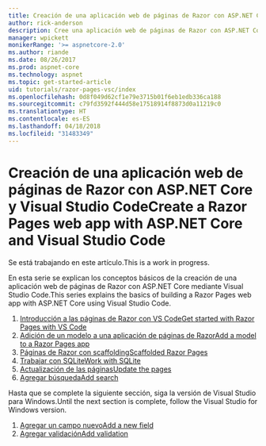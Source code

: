 ```yaml
---
title: Creación de una aplicación web de páginas de Razor con ASP.NET Core y Visual Studio Code
author: rick-anderson
description: Cree una aplicación web de páginas de Razor con ASP.NET Core y EF Core.
manager: wpickett
monikerRange: '>= aspnetcore-2.0'
ms.author: riande
ms.date: 08/26/2017
ms.prod: aspnet-core
ms.technology: aspnet
ms.topic: get-started-article
uid: tutorials/razor-pages-vsc/index
ms.openlocfilehash: 0d8f049d62cf1e79e3715b01f6eb1edb336ca188
ms.sourcegitcommit: c79fd3592f444d58e17518914f8873d0a11219c0
ms.translationtype: HT
ms.contentlocale: es-ES
ms.lasthandoff: 04/18/2018
ms.locfileid: "31483349"
---
```

# <a name="create-a-razor-pages-web-app-with-aspnet-core-and-visual-studio-code"></a><span data-ttu-id="eab7e-103">Creación de una aplicación web de páginas de Razor con ASP.NET Core y Visual Studio Code</span><span class="sxs-lookup"><span data-stu-id="eab7e-103">Create a Razor Pages web app with ASP.NET Core and Visual Studio Code</span></span>

<span data-ttu-id="eab7e-104">Se está trabajando en este artículo.</span><span class="sxs-lookup"><span data-stu-id="eab7e-104">This is a work in progress.</span></span>

<span data-ttu-id="eab7e-105">En esta serie se explican los conceptos básicos de la creación de una aplicación web de páginas de Razor con ASP.NET Core mediante Visual Studio Code.</span><span class="sxs-lookup"><span data-stu-id="eab7e-105">This series explains the basics of building a Razor Pages web app with ASP.NET Core using Visual Studio Code.</span></span>

1. [<span data-ttu-id="eab7e-106">Introducción a las páginas de Razor con VS Code</span><span class="sxs-lookup"><span data-stu-id="eab7e-106">Get started with Razor Pages with VS Code</span></span>](xref:tutorials/razor-pages-vsc/razor-pages-start)
2. [<span data-ttu-id="eab7e-107">Adición de un modelo a una aplicación de páginas de Razor</span><span class="sxs-lookup"><span data-stu-id="eab7e-107">Add a model to a Razor Pages app</span></span>](xref:tutorials/razor-pages-vsc/model)
3. [<span data-ttu-id="eab7e-108">Páginas de Razor con scaffolding</span><span class="sxs-lookup"><span data-stu-id="eab7e-108">Scaffolded Razor Pages</span></span>](xref:tutorials/razor-pages-vsc/page)
4. [<span data-ttu-id="eab7e-109">Trabajar con SQLite</span><span class="sxs-lookup"><span data-stu-id="eab7e-109">Work with SQLite</span></span>](xref:tutorials/razor-pages-vsc/sql)
5. [<span data-ttu-id="eab7e-110">Actualización de las páginas</span><span class="sxs-lookup"><span data-stu-id="eab7e-110">Update the pages</span></span>](xref:tutorials/razor-pages-vsc/da1)
6. [<span data-ttu-id="eab7e-111">Agregar búsqueda</span><span class="sxs-lookup"><span data-stu-id="eab7e-111">Add search</span></span>](xref:tutorials/razor-pages-vsc/search)

<span data-ttu-id="eab7e-112">Hasta que se complete la siguiente sección, siga la versión de Visual Studio para Windows.</span><span class="sxs-lookup"><span data-stu-id="eab7e-112">Until the next section is complete, follow the Visual Studio for Windows version.</span></span>

1. [<span data-ttu-id="eab7e-113">Agregar un campo nuevo</span><span class="sxs-lookup"><span data-stu-id="eab7e-113">Add a new field</span></span>](xref:tutorials/razor-pages/new-field)
1. [<span data-ttu-id="eab7e-114">Agregar validación</span><span class="sxs-lookup"><span data-stu-id="eab7e-114">Add validation</span></span>](xref:tutorials/razor-pages/validation)
